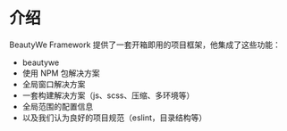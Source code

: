 # 介绍

BeautyWe Framework 提供了一套开箱即用的项目框架，他集成了这些功能：

* beautywe
* 使用 NPM 包解决方案
* 全局窗口解决方案
* 一套构建解决方案（js、scss、压缩、多环境等）
* 全局范围的配置信息
* 以及我们认为良好的项目规范（eslint，目录结构等）

